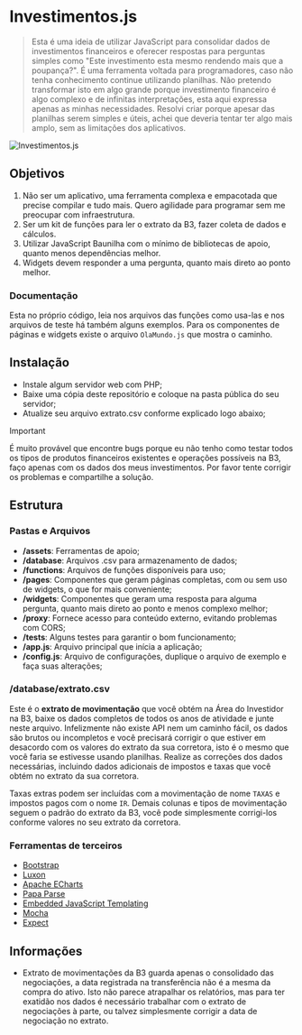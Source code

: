 # Investimentos.js

> Esta é uma ideia de utilizar JavaScript para consolidar dados de investimentos financeiros e oferecer respostas para perguntas simples como "Este investimento esta mesmo rendendo mais que a poupança?". É uma ferramenta voltada para programadores, caso não tenha conhecimento continue utilizando planilhas. Não pretendo transformar isto em algo grande porque investimento financeiro é algo complexo e de infinitas interpretações, esta aqui expressa apenas as minhas necessidades. Resolvi criar porque apesar das planilhas serem simples e úteis, achei que deveria tentar ter algo mais amplo, sem as limitações dos aplicativos.

![Investimentos.js](https://github.com/edirpedro/investimentosjs/blob/main/assets/screenshot.png)

## Objetivos

1. Não ser um aplicativo, uma ferramenta complexa e empacotada que precise compilar e tudo mais. Quero agilidade para programar sem me preocupar com infraestrutura.
2. Ser um kit de funções para ler o extrato da B3, fazer coleta de dados e cálculos.
3. Utilizar JavaScript Baunilha com o mínimo de bibliotecas de apoio, quanto menos dependências melhor.
4. Widgets devem responder a uma pergunta, quanto mais direto ao ponto melhor.

### Documentação

Esta no próprio código, leia nos arquivos das funções como usa-las e nos arquivos de teste há também alguns exemplos. Para os componentes de páginas e widgets existe o arquivo `OlaMundo.js` que mostra o caminho.

## Instalação

- Instale algum servidor web com PHP;
- Baixe uma cópia deste repositório e coloque na pasta pública do seu servidor;
- Atualize seu arquivo extrato.csv conforme explicado logo abaixo;

> [!IMPORTANT]
> É muito provável que encontre bugs porque eu não tenho como testar todos os tipos de produtos financeiros existentes e operações possíveis na B3, faço apenas com os dados dos meus investimentos. Por favor tente corrigir os problemas e compartilhe a solução.

## Estrutura

### Pastas e Arquivos

- **/assets**: Ferramentas de apoio;
- **/database**: Arquivos .csv para armazenamento de dados;
- **/functions**: Arquivos de funções disponíveis para uso;
- **/pages**: Componentes que geram páginas completas, com ou sem uso de widgets, o que for mais conveniente;
- **/widgets**: Componentes que geram uma resposta para alguma pergunta, quanto mais direto ao ponto e menos complexo melhor;
- **/proxy**: Fornece acesso para conteúdo externo, evitando problemas com CORS;
- **/tests**: Alguns testes para garantir o bom funcionamento;
- **/app.js**: Arquivo principal que inícia a aplicação;
- **/config.js**: Arquivo de configurações, duplique o arquivo de exemplo e faça suas alterações;

### /database/extrato.csv

Este é o **extrato de movimentação** que você obtém na Área do Investidor na B3, baixe os dados completos de todos os anos de atividade e junte neste arquivo. Infelizmente não existe API nem um caminho fácil, os dados são brutos ou incompletos e você precisará corrigir o que estiver em desacordo com os valores do extrato da sua corretora, isto é o mesmo que você faria se estivesse usando planilhas. Realize as correções dos dados necessárias, incluindo dados adicionais de impostos e taxas que você obtém no extrato da sua corretora.

Taxas extras podem ser incluídas com a movimentação de nome `TAXAS` e impostos pagos com o nome `IR`. Demais colunas e tipos de movimentação seguem o padrão do extrato da B3, você pode simplesmente corrigi-los conforme valores no seu extrato da corretora.

### Ferramentas de terceiros

- [Bootstrap](https://getbootstrap.com/)
- [Luxon](https://moment.github.io/luxon/)
- [Apache ECharts](https://echarts.apache.org/)
- [Papa Parse](https://www.papaparse.com/)
- [Embedded JavaScript Templating](https://ejs.co/)
- [Mocha](https://mochajs.org/)
- [Expect](https://github.com/Automattic/expect.js)

## Informações

- Extrato de movimentações da B3 guarda apenas o consolidado das negociações, a data registrada na transferência não é a mesma da compra do ativo. Isto não parece atrapalhar os relatórios, mas para ter exatidão nos dados é necessário trabalhar com o extrato de negociações à parte, ou talvez simplesmente corrigir a data de negociação no extrato.
